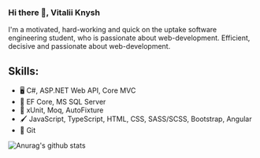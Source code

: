 ### Hi there 👋, Vitalii Knysh
I'm a motivated, hard-working and quick on the uptake software engineering student, who is passionate about web-development. Efficient, decisive and passionate about web-development.

## Skills: 
* :desktop_computer: C#, ASP.NET Web API, Core MVC
* :notebook: EF Core, MS SQL Server
* :book: xUnit, Moq, AutoFixture
* :paintbrush: JavaScript, TypeScript, HTML, CSS, SASS/SCSS, Bootstrap, Angular
* :large_orange_diamond: Git

![Anurag's github stats](https://github-readme-stats.vercel.app/api?username=Strafe153)

